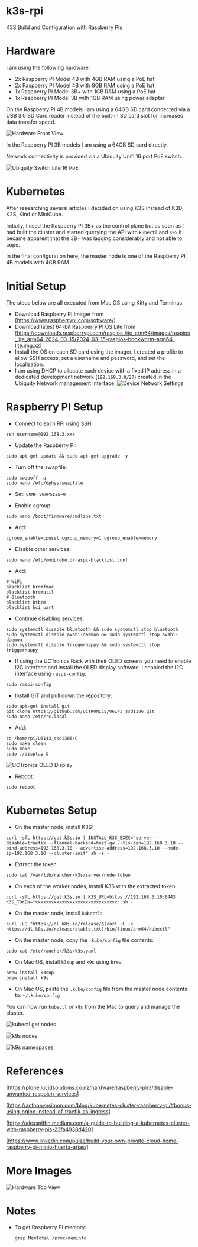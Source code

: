 # k3s-rpi

K3S Build and Configuration with Raspberry PIs

# Hardware

I am using the following hardware:

- 2x Raspberry PI Model 4B with 4GB RAM using a PoE hat
- 2x Raspberry PI Model 4B with 8GB RAM using a PoE hat
- 1x Raspberry PI Model 3B+ with 1GB RAM using a PoE hat
- 1x Raspberry PI Model 3B with 1GB RAM using power adapter

On the Raspberry PI 4B models I am using a 64GB SD card connected via a USB 3.0 SD Card reader instead of the built-in SD card slot for increased data transfer speed.

![Hardware Front View](./images/rack-front.png)

In the Raspberry PI 3B models I am using a 64GB SD card directly.

Network connectivity is provided via a Ubiquity Unifi 16 port PoE switch.

![Ubiquity Switch Lite 16 PoE](./images/unifi-switch.png)

# Kubernetes

After researching several articles I decided on using K3S instead of K3D, K2S, Kind or MiniCube.

Initially, I used the Raspberry PI 3B+ as the control plane but as soon as I had built the cluster and started querying the API with `kubectl` and `K9S` it became apparent that the 3B+ was lagging considerably and not able to cope.

In the final configuration here, the master node is one of the Raspberry PI 4B models with 4GB RAM.

# Initial Setup

The steps below are all executed from Mac OS using Kitty and Terminus.

- Download Raspberry PI Imager from [https://www.raspberrypi.com/software/]
- Download latest 64-bit Raspberry PI OS Lite from [https://downloads.raspberrypi.com/raspios_lite_arm64/images/raspios_lite_arm64-2024-03-15/2024-03-15-raspios-bookworm-arm64-lite.img.xz]
- Install the OS on each SD card using the imager. I created a profile to allow SSH access, set a username and password, and set the localisation.
- I am using DHCP to allocate each device with a fixed IP address in a dedicated development network (`192.168.3.0/27`) created in the Ubiquity Network management interface.
  ![Device Network Settings](./images/unifi-nodes.png)

# Raspberry PI Setup

- Connect to each RPi using SSH:

```
ssh username@192.168.3.xxx
```

- Update the Raspberry PI:

```
sudo apt-get update && sudo apt-get upgrade -y
```

- Turn off the swapfile:

```
sudo swapoff -a
sudo nano /etc/dphys-swapfile
```

- Set: `CONF_SWAPSIZE=0`

- Enable cgroup:

```
sudo nano /boot/firmware/cmdline.txt
```

- Add:

```
cgroup_enable=cpuset cgroup_memory=1 cgroup_enable=memory
```

- Disable other services:

```
sudo nano /etc/modprobe.d/raspi-blacklist.conf
```

- Add:

```
# WiFi
blacklist brcmfmac
blacklist brcmutil
# Bluetooth
blacklist btbcm
blacklist hci_uart
```

- Continue disabling services:

```
sudo systemctl disable bluetooth && sudo systemctl stop bluetooth
sudo systemctl disable avahi-daemon && sudo systemctl stop avahi-daemon
sudo systemctl disable triggerhappy && sudo systemctl stop triggerhappy
```

- If using the UCTronics Rack with their OLED screens you need to enable I2C interface and install the OLED display software. I enabled the I2C interface using `raspi-config`:

```
sudo raspi-config
```

- Install GIT and pull down the repository:

```
sudo apt-get install git
git clone https://github.com/UCTRONICS/U6143_ssd1306.git
sudo nano /etc/rc.local
```

- Add:

```
cd /home/pi/U6143_ssd1306/C
sudo make clean
sudo make
sudo ./display &
```

![UCTronics OLED Display](./images/oled-display.png)

- Reboot:

```
sudo reboot
```

# Kubernetes Setup

- On the master node, install K3S:

```
curl -sfL https://get.k3s.io | INSTALL_K3S_EXEC="server --disable=traefik --flannel-backend=host-gw --tls-san=192.168.3.10 --bind-address=192.168.3.10 --advertise-address=192.168.3.10 --node-ip=192.168.3.10 --cluster-init" sh -s -
```

- Extract the token:

```
sudo cat /var/lib/rancher/k3s/server/node-token
```

- On each of the worker nodes, install K3S with the extracted token:

```
curl -sfL https://get.k3s.io | K3S_URL=https://192.168.3.10:6443 K3S_TOKEN="xxxxxxxxxxxxxxxxxxxxxxxxxxxxxxx" sh -
```

- On the master node, install `kubectl`:

```
curl -LO "https://dl.k8s.io/release/$(curl -L -s https://dl.k8s.io/release/stable.txt)/bin/linux/arm64/kubectl"
```

- On the master node, copy the `.kube/config` file contents:

```
sudo cat /etc/rancher/k3s/k3s.yaml
```

- On Mac OS, install `k3sup` and `k9s` using `brew`:

```
brew install k3sup
brew install k9s
```

- On Mac OS, paste the `.kube/config` file from the master node contents to: `~/.kube/config`

You can now run `kubectl` or `k9s` from the Mac to query and manage the cluster.

![kubectl get nodes](./images/kubectl-nodes.png)

![k9s nodes](./images/k9s-namespace.png)

![k9s namespaces](./images/k9s-nodes.png)

# References

[https://plone.lucidsolutions.co.nz/hardware/raspberry-pi/3/disable-unwanted-raspbian-services]

[https://anthonynsimon.com/blog/kubernetes-cluster-raspberry-pi/#bonus-using-nginx-instead-of-traefik-as-ingress]

[https://alexsniffin.medium.com/a-guide-to-building-a-kubernetes-cluster-with-raspberry-pis-23fa4938d420]

[https://www.linkedin.com/pulse/build-your-own-private-cloud-home-raspberry-pi-minio-huerta-arias/]

# More Images

![Hardware Top View](./images/rack-top.png)

# Notes

- To get Raspberry PI memory:

  `grep MemTotal /proc/meminfo`
